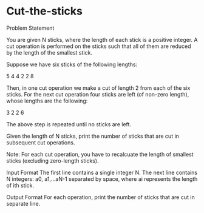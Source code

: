 # Cut-the-sticks

Problem Statement

You are given N sticks, where the length of each stick is a positive integer. A cut operation is performed on the sticks such that all of them are reduced by the length of the smallest stick.

Suppose we have six sticks of the following lengths:

5 4 4 2 2 8

Then, in one cut operation we make a cut of length 2 from each of the six sticks. For the next cut operation four sticks are left (of non-zero length), whose lengths are the following:

3 2 2 6

The above step is repeated until no sticks are left.

Given the length of N sticks, print the number of sticks that are cut in subsequent cut operations.

Note: For each cut operation, you have to recalcuate the length of smallest sticks (excluding zero-length sticks).


Input Format
The first line contains a single integer N.
The next line contains N integers: a0, a1,...aN-1 separated by space, where ai represents the length of ith stick.


Output Format
For each operation, print the number of sticks that are cut in separate line. 
